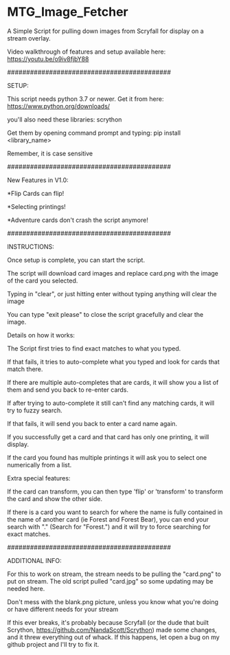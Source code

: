 # MTG_Image_Fetcher
A Simple Script for pulling down images from Scryfall for display on a stream overlay.

Video walkthrough of features and setup available here: https://youtu.be/o9iv8fjbY88 

###########################################

SETUP:

This script needs python 3.7 or newer.  Get it from here: https://www.python.org/downloads/

you'll also need these libraries: scrython

Get them by opening command prompt and typing: pip install <library_name>

Remember, it is case sensitive

###########################################

New Features in V1.0:

*Flip Cards can flip!

*Selecting printings!

*Adventure cards don't crash the script anymore!

###########################################

INSTRUCTIONS:

Once setup is complete, you can start the script.  

The script will download card images and replace card.png with the image of the card you selected.

Typing in "clear", or just hitting enter without typing anything will clear the image

You can type "exit please" to close the script gracefully and clear the image.

Details on how it works:

The Script first tries to find exact matches to what you typed.

If that fails, it tries to auto-complete what you typed and look for cards that match there.  

If there are multiple auto-completes that are cards, it will show you a list of them and send you back to re-enter cards.  

If after trying to auto-complete it still can't find any matching cards, it will try to fuzzy search. 

If that fails, it will send you back to enter a card name again.

If you successfully get a card and that card has only one printing, it will display.

If the card you found has multiple printings it will ask you to select one numerically from a list.

Extra special features:

If the card can transform, you can then type 'flip' or 'transform' to transform the card and show the other side.

If there is a card you want to search for where the name is fully contained in the name of another card (ie Forest and Forest Bear), you can end your search with "." (Search for "Forest.") and it will try to force searching for exact matches.



###########################################

ADDITIONAL INFO:

For this to work on stream, the stream needs to be pulling the "card.png" to put on stream.  The old script pulled "card.jpg" so some updating may be needed here.

Don't mess with the blank.png picture, unless you know what you're doing or have different needs for your stream

If this ever breaks, it's probably because Scryfall (or the dude that built Scrython, https://github.com/NandaScott/Scrython) made some changes, and it threw everything out of whack.  If this happens, let open a bug on my github project and I'll try to fix it.
